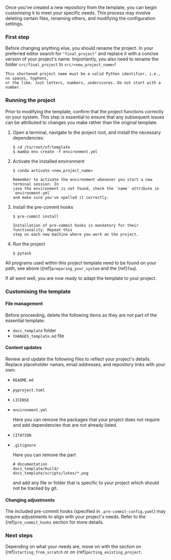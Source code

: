 Once you've created a new repository from the template, you can begin customising it to
meet your specific needs. This process may involve deleting certain files, renaming
others, and modifying the configuration settings.

### First step

Before changing anything else, you should rename the project. In your preferred editor
search for `"final_project"` and replace it with a concise version of your project's
name. Importantly, you also need to rename the folder `src/final_project` to
`src/<new_project_name>`!

```{warning}
This shortened project name must be a valid Python identifier, i.e., no spaces, hyphens,
or the like. Just letters, numbers, underscores. Do not start with a number.
```

### Running the project

Prior to modifying the template, confirm that the project functions correctly on your
system. This step is essential to ensure that any subsequent issues can be attributed to
changes you make rather than the original template.

1. Open a terminal, navigate to the project root, and install the necessary
   dependencies:

   ```console
   $ cd /to/root/of/template
   $ mamba env create -f environment.yml
   ```

1. Activate the installed environment

   ```console
   $ conda activate <new_project_name>
   ```

   ```{note}
   Remember to activate the environment whenever you start a new terminal session. In
   case the environment is not found, check the `name` attribute in `environment.yml`
   and make sure you've spelled it correctly.
   ```

1. Install the pre-commit hooks

   ```console
   $ pre-commit install
   ```

   ```{note}
   Installation of pre-commit hooks is mandatory for their functionality. Repeat this
   step on each new machine where you work on the project.
   ```

1. Run the project

   ```console
   $ pytask
   ```

All programs used within this project template need to be found on your path, see above
({ref}`preparing_your_system` and the {ref}`faq`).

If all went well, you are now ready to adapt the template to your project.

### Customising the template

#### File management

Before proceeding, delete the following items as they are not part of the essential
template:

- `docs_template` folder
- `CHANGES_template.md` file

#### Content updates

Review and update the following files to reflect your project's details. Replace
placeholder names, email addresses, and repository links with your own:

- `README.md`

- `pyproject.toml`

- `LICENSE`

- `environment.yml`

  Here you can remove the packages that your project does not require and add
  dependencies that are not already listed.

- `CITATION`

- `.gitignore`

  Here you can remove the part

  ```
  # documentation
  docs_template/build/
  docs_template/scripts/latex/*.png
  ```

  and add any file or folder that is specific to your project which should not be
  tracked by git.

#### Changing adjustments

The included pre-commit hooks (specified in `.pre-commit-config.yaml`) may require
adjustments to align with your project's needs. Refer to the {ref}`pre_commit_hooks`
section for more details.

### Next steps

Depending on what your needs are, move on with the section on
{ref}`starting_from_scratch` or on {ref}`porting_existing_project`.
